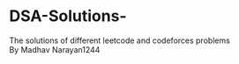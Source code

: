 # DSA-Solutions-
The solutions of different leetcode and codeforces problems
<br>
By Madhav Narayan1244

